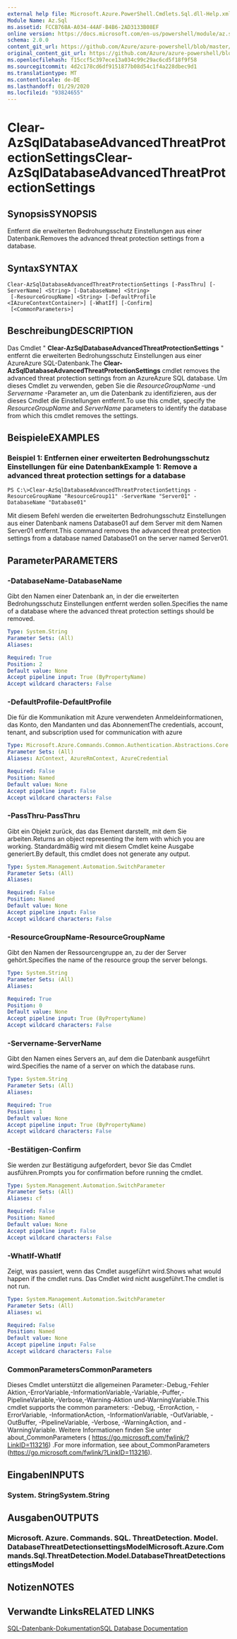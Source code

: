```yaml
---
external help file: Microsoft.Azure.PowerShell.Cmdlets.Sql.dll-Help.xml
Module Name: Az.Sql
ms.assetid: FCCB768A-A034-44AF-B4B6-2AD3133B08EF
online version: https://docs.microsoft.com/en-us/powershell/module/az.sql/Clear-AzSqlDatabaseAdvancedThreatProtectionSettings
schema: 2.0.0
content_git_url: https://github.com/Azure/azure-powershell/blob/master/src/Sql/Sql/help/Clear-AzSqlDatabaseAdvancedThreatProtectionSettings.md
original_content_git_url: https://github.com/Azure/azure-powershell/blob/master/src/Sql/Sql/help/Clear-AzSqlDatabaseAdvancedThreatProtectionSettings.md
ms.openlocfilehash: f15ccf5c397ece13a034c99c29ac6cd5f18f9f58
ms.sourcegitcommit: 4d2c178cd6df9151877b08d54c1f4a228dbec9d1
ms.translationtype: MT
ms.contentlocale: de-DE
ms.lasthandoff: 01/29/2020
ms.locfileid: "93824655"
---
```

# <span data-ttu-id="1a646-101">Clear-AzSqlDatabaseAdvancedThreatProtectionSettings</span><span class="sxs-lookup"><span data-stu-id="1a646-101">Clear-AzSqlDatabaseAdvancedThreatProtectionSettings</span></span>

## <span data-ttu-id="1a646-102">Synopsis</span><span class="sxs-lookup"><span data-stu-id="1a646-102">SYNOPSIS</span></span>
<span data-ttu-id="1a646-103">Entfernt die erweiterten Bedrohungsschutz Einstellungen aus einer Datenbank.</span><span class="sxs-lookup"><span data-stu-id="1a646-103">Removes the advanced threat protection settings from a database.</span></span>

## <span data-ttu-id="1a646-104">Syntax</span><span class="sxs-lookup"><span data-stu-id="1a646-104">SYNTAX</span></span>

```
Clear-AzSqlDatabaseAdvancedThreatProtectionSettings [-PassThru] [-ServerName] <String> [-DatabaseName] <String>
 [-ResourceGroupName] <String> [-DefaultProfile <IAzureContextContainer>] [-WhatIf] [-Confirm]
 [<CommonParameters>]
```

## <span data-ttu-id="1a646-105">Beschreibung</span><span class="sxs-lookup"><span data-stu-id="1a646-105">DESCRIPTION</span></span>
<span data-ttu-id="1a646-106">Das Cmdlet " **Clear-AzSqlDatabaseAdvancedThreatProtectionSettings** " entfernt die erweiterten Bedrohungsschutz Einstellungen aus einer AzureAzure SQL-Datenbank.</span><span class="sxs-lookup"><span data-stu-id="1a646-106">The **Clear-AzSqlDatabaseAdvancedThreatProtectionSettings** cmdlet removes the advanced threat protection settings from an AzureAzure SQL database.</span></span>
<span data-ttu-id="1a646-107">Um dieses Cmdlet zu verwenden, geben Sie die *ResourceGroupName* -und *Servername* -Parameter an, um die Datenbank zu identifizieren, aus der dieses Cmdlet die Einstellungen entfernt.</span><span class="sxs-lookup"><span data-stu-id="1a646-107">To use this cmdlet, specify the *ResourceGroupName* and *ServerName* parameters to identify the database from which this cmdlet removes the settings.</span></span>

## <span data-ttu-id="1a646-108">Beispiele</span><span class="sxs-lookup"><span data-stu-id="1a646-108">EXAMPLES</span></span>

### <span data-ttu-id="1a646-109">Beispiel 1: Entfernen einer erweiterten Bedrohungsschutz Einstellungen für eine Datenbank</span><span class="sxs-lookup"><span data-stu-id="1a646-109">Example 1: Remove a advanced threat protection settings for a database</span></span>
```
PS C:\>Clear-AzSqlDatabaseAdvancedThreatProtectionSettings -ResourceGroupName "ResourceGroup11" -ServerName "Server01" -DatabaseName "Database01"
```

<span data-ttu-id="1a646-110">Mit diesem Befehl werden die erweiterten Bedrohungsschutz Einstellungen aus einer Datenbank namens Database01 auf dem Server mit dem Namen Server01 entfernt.</span><span class="sxs-lookup"><span data-stu-id="1a646-110">This command removes the advanced threat protection settings from a database named Database01 on the server named Server01.</span></span>

## <span data-ttu-id="1a646-111">Parameter</span><span class="sxs-lookup"><span data-stu-id="1a646-111">PARAMETERS</span></span>

### <span data-ttu-id="1a646-112">-DatabaseName</span><span class="sxs-lookup"><span data-stu-id="1a646-112">-DatabaseName</span></span>
<span data-ttu-id="1a646-113">Gibt den Namen einer Datenbank an, in der die erweiterten Bedrohungsschutz Einstellungen entfernt werden sollen.</span><span class="sxs-lookup"><span data-stu-id="1a646-113">Specifies the name of a database where the advanced threat protection settings should be removed.</span></span>

```yaml
Type: System.String
Parameter Sets: (All)
Aliases:

Required: True
Position: 2
Default value: None
Accept pipeline input: True (ByPropertyName)
Accept wildcard characters: False
```

### <span data-ttu-id="1a646-114">-DefaultProfile</span><span class="sxs-lookup"><span data-stu-id="1a646-114">-DefaultProfile</span></span>
<span data-ttu-id="1a646-115">Die für die Kommunikation mit Azure verwendeten Anmeldeinformationen, das Konto, den Mandanten und das Abonnement</span><span class="sxs-lookup"><span data-stu-id="1a646-115">The credentials, account, tenant, and subscription used for communication with azure</span></span>

```yaml
Type: Microsoft.Azure.Commands.Common.Authentication.Abstractions.Core.IAzureContextContainer
Parameter Sets: (All)
Aliases: AzContext, AzureRmContext, AzureCredential

Required: False
Position: Named
Default value: None
Accept pipeline input: False
Accept wildcard characters: False
```

### <span data-ttu-id="1a646-116">-PassThru</span><span class="sxs-lookup"><span data-stu-id="1a646-116">-PassThru</span></span>
<span data-ttu-id="1a646-117">Gibt ein Objekt zurück, das das Element darstellt, mit dem Sie arbeiten.</span><span class="sxs-lookup"><span data-stu-id="1a646-117">Returns an object representing the item with which you are working.</span></span>
<span data-ttu-id="1a646-118">Standardmäßig wird mit diesem Cmdlet keine Ausgabe generiert.</span><span class="sxs-lookup"><span data-stu-id="1a646-118">By default, this cmdlet does not generate any output.</span></span>

```yaml
Type: System.Management.Automation.SwitchParameter
Parameter Sets: (All)
Aliases:

Required: False
Position: Named
Default value: None
Accept pipeline input: False
Accept wildcard characters: False
```

### <span data-ttu-id="1a646-119">-ResourceGroupName</span><span class="sxs-lookup"><span data-stu-id="1a646-119">-ResourceGroupName</span></span>
<span data-ttu-id="1a646-120">Gibt den Namen der Ressourcengruppe an, zu der der Server gehört.</span><span class="sxs-lookup"><span data-stu-id="1a646-120">Specifies the name of the resource group the server belongs.</span></span>

```yaml
Type: System.String
Parameter Sets: (All)
Aliases:

Required: True
Position: 0
Default value: None
Accept pipeline input: True (ByPropertyName)
Accept wildcard characters: False
```

### <span data-ttu-id="1a646-121">-Servername</span><span class="sxs-lookup"><span data-stu-id="1a646-121">-ServerName</span></span>
<span data-ttu-id="1a646-122">Gibt den Namen eines Servers an, auf dem die Datenbank ausgeführt wird.</span><span class="sxs-lookup"><span data-stu-id="1a646-122">Specifies the name of a server on which the database runs.</span></span>

```yaml
Type: System.String
Parameter Sets: (All)
Aliases:

Required: True
Position: 1
Default value: None
Accept pipeline input: True (ByPropertyName)
Accept wildcard characters: False
```

### <span data-ttu-id="1a646-123">-Bestätigen</span><span class="sxs-lookup"><span data-stu-id="1a646-123">-Confirm</span></span>
<span data-ttu-id="1a646-124">Sie werden zur Bestätigung aufgefordert, bevor Sie das Cmdlet ausführen.</span><span class="sxs-lookup"><span data-stu-id="1a646-124">Prompts you for confirmation before running the cmdlet.</span></span>

```yaml
Type: System.Management.Automation.SwitchParameter
Parameter Sets: (All)
Aliases: cf

Required: False
Position: Named
Default value: None
Accept pipeline input: False
Accept wildcard characters: False
```

### <span data-ttu-id="1a646-125">-WhatIf</span><span class="sxs-lookup"><span data-stu-id="1a646-125">-WhatIf</span></span>
<span data-ttu-id="1a646-126">Zeigt, was passiert, wenn das Cmdlet ausgeführt wird.</span><span class="sxs-lookup"><span data-stu-id="1a646-126">Shows what would happen if the cmdlet runs.</span></span> <span data-ttu-id="1a646-127">Das Cmdlet wird nicht ausgeführt.</span><span class="sxs-lookup"><span data-stu-id="1a646-127">The cmdlet is not run.</span></span>

```yaml
Type: System.Management.Automation.SwitchParameter
Parameter Sets: (All)
Aliases: wi

Required: False
Position: Named
Default value: None
Accept pipeline input: False
Accept wildcard characters: False
```

### <span data-ttu-id="1a646-128">CommonParameters</span><span class="sxs-lookup"><span data-stu-id="1a646-128">CommonParameters</span></span>
<span data-ttu-id="1a646-129">Dieses Cmdlet unterstützt die allgemeinen Parameter:-Debug,-Fehler Aktion,-ErrorVariable,-InformationVariable,-Variable,-Puffer,-PipelineVariable,-Verbose,-Warning-Aktion und-WarningVariable.</span><span class="sxs-lookup"><span data-stu-id="1a646-129">This cmdlet supports the common parameters: -Debug, -ErrorAction, -ErrorVariable, -InformationAction, -InformationVariable, -OutVariable, -OutBuffer, -PipelineVariable, -Verbose, -WarningAction, and -WarningVariable.</span></span> <span data-ttu-id="1a646-130">Weitere Informationen finden Sie unter about_CommonParameters ( https://go.microsoft.com/fwlink/?LinkID=113216) .</span><span class="sxs-lookup"><span data-stu-id="1a646-130">For more information, see about_CommonParameters (https://go.microsoft.com/fwlink/?LinkID=113216).</span></span>

## <span data-ttu-id="1a646-131">Eingaben</span><span class="sxs-lookup"><span data-stu-id="1a646-131">INPUTS</span></span>

### <span data-ttu-id="1a646-132">System. String</span><span class="sxs-lookup"><span data-stu-id="1a646-132">System.String</span></span>

## <span data-ttu-id="1a646-133">Ausgaben</span><span class="sxs-lookup"><span data-stu-id="1a646-133">OUTPUTS</span></span>

### <span data-ttu-id="1a646-134">Microsoft. Azure. Commands. SQL. ThreatDetection. Model. DatabaseThreatDetectionsettingsModel</span><span class="sxs-lookup"><span data-stu-id="1a646-134">Microsoft.Azure.Commands.Sql.ThreatDetection.Model.DatabaseThreatDetectionsettingsModel</span></span>

## <span data-ttu-id="1a646-135">Notizen</span><span class="sxs-lookup"><span data-stu-id="1a646-135">NOTES</span></span>

## <span data-ttu-id="1a646-136">Verwandte Links</span><span class="sxs-lookup"><span data-stu-id="1a646-136">RELATED LINKS</span></span>

[<span data-ttu-id="1a646-137">SQL-Datenbank-Dokumentation</span><span class="sxs-lookup"><span data-stu-id="1a646-137">SQL Database Documentation</span></span>](https://docs.microsoft.com/azure/sql-database/)


